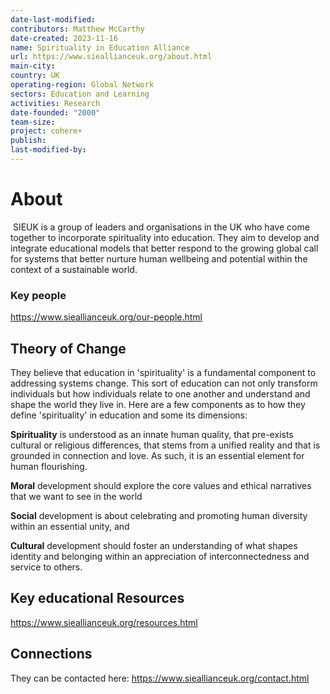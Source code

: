 ```yaml
---
date-last-modified: 
contributors: Matthew McCarthy
date-created: 2023-11-16
name: Spirituality in Education Alliance
url: https://www.sieallianceuk.org/about.html
main-city: 
country: UK
operating-region: Global Network
sectors: Education and Learning
activities: Research
date-founded: "2000"
team-size: 
project: cohere+
publish: 
last-modified-by:
---
```


# About 

 SIEUK is a group of leaders and organisations in the UK who have come together to incorporate spirituality into education. They aim to develop and integrate  educational models that better respond to the growing global call for systems that better nurture human wellbeing and potential within the context of a sustainable world.

### Key people 

https://www.sieallianceuk.org/our-people.html
## Theory of Change 

They believe that education in 'spirituality' is a fundamental component to addressing systems change. This sort of education can not only transform individuals but how individuals relate to one another and understand and shape the world they live in. Here are a few components as to how they define 'spirituality' in education and some its dimensions: 

**Spirituality** is understood as an innate human quality, that pre-exists cultural or religious differences, that stems from a unified reality and that is grounded in connection and love. As such, it is an essential element for human flourishing.  
  
**Moral** development should explore the core values and ethical narratives that we want to see in the world  
  
**Social** development is about celebrating and promoting human diversity within an essential unity, and  
  
**Cultural** development should foster an understanding of what shapes identity and belonging within an appreciation of interconnectedness and service to others.
## Key educational Resources 

https://www.sieallianceuk.org/resources.html
## Connections 

They can be contacted here: https://www.sieallianceuk.org/contact.html
